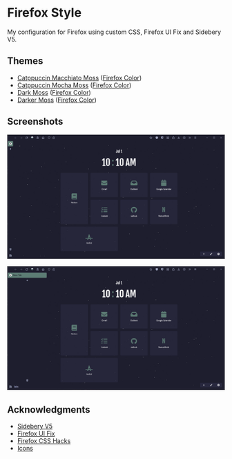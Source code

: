 # Firefox Style

My configuration for Firefox using custom CSS, Firefox UI Fix and Sidebery V5.

## Themes
* [Catppuccin Macchiato Moss](https://addons.mozilla.org/en-US/firefox/addon/catppuccin-macchiato-moss/)
([Firefox Color](https://color.firefox.com/?theme=XQAAAAI4BAAAAAAAAABBqYhm849SCicxcUcPX38oKRicm6da8pG5gi-DrbS7fiEFLUzDsWXWyUHMSkHZ2PpRK_LvZGTF44fp7VjbASbxkoZAmYAwEJIoRnjw8xrOTGV_TjmyI1jBzmpP_agtmcw2owpDJkIExjPoadj-chyT4RGRyAOm8SWOAE3-bDr4nskLPrF42FWzj2GkpjiqLia-pCGY4qMYHU6Mg1qAWokVfEmwXaLIHenu2msrUdS9JGID2NW9xdfNDjL35kQnOh4h7Wx6v1hWN_kPJHQctvOLXiKSJffb1IK9Jlm7FohALku2EfUUtxu8jXqG1lxO7MHm3lB7CniW0r9Phw_6s-Y4seCewm5raClWIgN-jPXsVhRPyzr2sxsyygyl0KQkaY_iZ9oY8fRVcJTRQ1bqrZD_X9-ToYTofMJVWYoj2owMrqm6xujeA1_iOKFRl4hiQeYnPKf9ohm6w5XBnEmp0dEba_EE8Y7zIiRQ-SHtJolX54S-HTBCooXqa2nGd-Oxurce8eJI8xePBbGVd9-9jnqFDgNgZgDJ0Y6OHg8PbNF__6DzKvAm0Av_wMthIg))
* [Catppuccin Mocha Moss](https://addons.mozilla.org/en-US/firefox/addon/catppuccin-mocha-moss/)
([Firefox Color](https://color.firefox.com/?theme=XQAAAAI0BAAAAAAAAABBqYhm849SCicxcUcPX38oKRicm6da8pFtMcajvXaAE3RJ0F_F447xQs-L1kFlGgDKq4IIvWciiy4upusW7OvXIRinrLrwLvjXB37kvhN5ElayHo02fx3o8R31Fdy2_QXbunBJ58-zR2W57TMciEyiphJg_HHbx8ZqAxxJQxrDhtoVVgV5ZT_7HLEwSCyw7ea1ekuBlM156BT1WrMtHoZtzECbad7tyvs4YKF6u7924m1JpHXMojJyz62ruV3QTNOFIO87cnUTQEdY-l88mpVhs5ekFxxDDVbuR6kqd4O06bu1xt4UU5hW4n4SikM-Izp8IrL5lv9bkA6w9mOUwpCSHYZYUttVc2Cz_DyqigFrQtuznjRQCk6Ncdn-0uTfJMRc6z9ibZd6ZCI8dr-lk8aSZy5ipU7Ep0YWtIqUDMAHZUi1yiy-FbGNVuM-CbIzWeOVf9Zs6AyLGbmP2FjExNM5t0BNHYhVh_AUuf0v4C9UebGKE_BCKHlaQlmfP2GZDzZ8cwQX63FUFLsJD1cSwczcjy2Ko0KmkooHzSAo0avFhZcOfJ5__PcE4g))
* [Dark Moss](https://addons.mozilla.org/en-US/firefox/addon/dark-macchiato-moss/)
([Firefox Color](https://color.firefox.com/?theme=XQAAAAI2BAAAAAAAAABBqYhm849SCicxcUcPX38oKRicm6da8pG5gi9yC9yhCdkY_yyW9b_QHWCZrdKhvmg-SxOegZMmN5NpNy7vsN3SIt4ZJ7YpGBChM3VNcKKfjsHlTGbwB66SI43rO9c_LPqeLysyFdbzXpmJ1WJQbtvUUnJzX3KixIOqiX4fUgymQhPj6Waf3qyDp9DRM0PY5v8GmVtyKMIE-7FUXUKrT9hXZzMlWG1JkKjBOd6WvyGUw7zF99TFNmOd7a-0ysoahs8iawLPmbFBKNfg9K8XK-oUnmrLeVF0or354WpV7R3yDJpQeK2bXHzuwysc8VczmByFFZgXxidM7etYu_3VDyxFUHtAJHBu-5bcmizGV-1l6VE-3MXrXRrxoNfEDM0njSnBm_qcKw_gHXj0z4851jNhJb8cA6QtHAUXUvFIf3AsbyhG7odw6WXolF_pkiBkQuRkxijdZAzxC0ocXMGsnZfJVXfmd4sTT9ua_wm1aTDIhFD4yBCSWjS8_N5hiGfJwIGeWWLvk6FD-RrtXyBdMBtve66xovOHYn5Pm8X0-B--mZkgVuzPnwaEy-eSbv--TZPU))
* [Darker Moss](https://addons.mozilla.org/en-US/firefox/addon/darker-mocha-moss/)
([Firefox Color](https://color.firefox.com/?theme=XQAAAAIyBAAAAAAAAABBqYhm849SCicxcUcPX38oKRicm6da8pFtMcQD6nrI6zG-THbRTVUNghfDSoLX0RpXa59F0x7DVjY5ENtMXJ5cEoaqieHO6VQc155lFR8J3rgcGVw0M1tIgJCOfQwjzhFlH0tFkJA2vd4ck9Rq-2gZvt3fsqUmH70wPmV9mPzp5Cs_ap7fq_IbHUO7FQsngpfqJiqDVcNZDFYq9upb_erYdSvMrx3yxloRfDdU5fO2BilHmf2d2jMbQk8KEYnZ_yjCjMd5QA8p4CoZ-MAzBsSBfJh-WFyPIRnaZU_9S4fuig5_tar7xGXxrD4r61rS9VpVUvTzwi2W7n01ZN1aN43KZs99ZeGSalI5bjtrp3oEdXFtMSCXBAzPU_IArvwPAmJD5_y9VcL-bIxGi8Anoqd_jRT9aMQ3GvuJIuNd3DoCz8l675PpimSsNb3BsUOKkOqwxkj1yyCeL6Ww3yOCU8-Cm3bFIU10SlS2Cses2gsKmgj4yVHptIDAUNj62zNmCSiw0S79W0PZj5TrvdBDqdzp256x__5l828qSLJSgEER73Zy3TsEE__G26kB))

## Screenshots
![Expanded Vertical Tabs](/img/collapsed.png)

![Collapsed Vertical Tabs](/img/expanded.png)

## Acknowledgments
* [Sidebery V5](https://github.com/mbnuqw/sidebery/releases)
* [Firefox UI Fix](https://github.com/black7375/Firefox-UI-Fix)
* [Firefox CSS Hacks](https://github.com/MrOtherGuy/firefox-csshacks)
* [Icons](https://www.iconfinder.com/remix-icon)